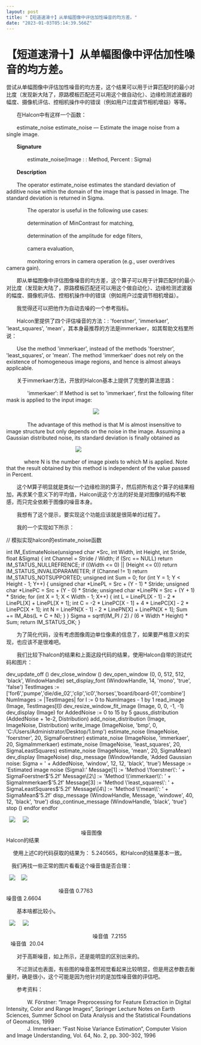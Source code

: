 ```yaml
---
layout: post
title: "【短道速滑十】从单幅图像中评估加性噪音的均方差。"
date: "2023-01-03T05:14:39.566Z"
---
```

【短道速滑十】从单幅图像中评估加性噪音的均方差。
========================

尝试从单幅图像中评估加性噪音的均方差，这个结果可以用于计算匹配时的最小对比度（发现新大陆了，原路模板匹配还可以用这个做自动化）、边缘检测滤波器的幅度、摄像机评估、控相机操作中的错误（例如用户过度调节相机增益）等等。

　　在Halcon中有这样一个函数：

　　estimate\_noise estimate\_noise — Estimate the image noise from a single image.

　　**Signature**

　　　　estimate\_noise(Image : : Method, Percent : Sigma)

　　**Description**

　　The operator estimate\_noise estimates the standard deviation of additive noise within the domain of the image that is passed in Image. The standard deviation is returned in Sigma.

　　　　The operator is useful in the following use cases:

　　　　determination of MinContrast for matching,

　　　　determination of the amplitude for edge filters,

　　　　camera evaluation,

　　　　monitoring errors in camera operation (e.g., user overdrives camera gain).

　　即从单幅图像中评估图像噪音的均方差，这个算子可以用于计算匹配时的最小对比度（发现新大陆了，原路模板匹配还可以用这个做自动化）、边缘检测滤波器的幅度、摄像机评估、控相机操作中的错误（例如用户过度调节相机增益）。

       我觉得还可以把他作为自动去噪的一个参考指标。

　　Halcon里提供了四个评估噪音的方法：: 'foerstner', 'immerkaer', 'least\_squares', 'mean'，其本身最推荐的方法是immerkaer，如其帮助文档里所说：

　　Use the method 'immerkaer', instead of the methods 'foerstner', 'least\_squares', or 'mean'. The method 'immerkaer' does not rely on the existence of homogeneous image regions, and hence is almost always applicable.

　　关于immerkaer方法，开放的Halcon基本上提供了完整的算法思路：

　　　　'immerkaer': If Method is set to 'immerkaer', first the following filter mask is applied to the input image:  

                                                           ![](https://img2023.cnblogs.com/blog/349293/202301/349293-20230103095416029-612426389.png)

　　　　The advantage of this method is that M is almost insensitive to image structure but only depends on the noise in the image. Assuming a Gaussian distributed noise, its standard deviation is finally obtained as

                                               ![](https://img2023.cnblogs.com/blog/349293/202301/349293-20230103095443077-462046977.png)

            where N is the number of image pixels to which M is applied. Note that the result obtained by this method is independent of the value passed in Percent.

　　这个M算子明显就是类似一个边缘检测的算子，然后把所有这个算子的结果相加，再求某个意义下的平均值，Halcon说这个方法的好处是对图像的结构不敏感，而只完全依赖于图像的噪音本身。 

　　我想有了这个提示，要实现这个功能应该就是很简单的过程了。 

　　我的一个实现如下所示：

//    模拟实现halcon的estimate\_noise函数

int IM\_EstimateNoise(unsigned char \*Src, int Width, int Height, int Stride, float &Sigma)
{
    int Channel = Stride / Width;
    if (Src == NULL)                                return IM\_STATUS\_NULLREFRENCE;
    if ((Width <= 0) || (Height <= 0))                return IM\_STATUS\_INVALIDPARAMETER;
    if (Channel != 1)                                return IM\_STATUS\_NOTSUPPORTED;
    unsigned int Sum = 0;
    for (int Y = 1; Y < Height - 1; Y++)
    {
        unsigned char \*LinePL = Src + (Y - 1) \* Stride;
        unsigned char \*LinePC = Src + (Y - 0) \* Stride;
        unsigned char \*LinePN = Src + (Y + 1) \* Stride;
        for (int X = 1; X < Width - 1; X++)
        {
            int L = LinePL\[X - 1\] - 2 \* LinePL\[X\] + LinePL\[X + 1\];
            int C = -2 \* LinePC\[X - 1\] + 4 \* LinePC\[X\] - 2 \* LinePC\[X + 1\];
            int N = LinePN\[X - 1\] - 2 \* LinePN\[X\] + LinePN\[X + 1\];
            Sum += IM\_Abs(L + C + N);
        }
    }
    Sigma \= sqrtf(IM\_PI / 2) / (6 \* Width \* Height) \* Sum;
    return IM\_STATUS\_OK;
}

　　为了简化代码，没有考虑图像周边单位像素的信息了，如果要严格意义的实现，也应该不是很难吧。 

　　我们比较下halcon的结果和上面这段代码的结果，使用Halcon自带的测试代码和图片：

dev\_update\_off ()
dev\_close\_window ()
dev\_open\_window (0, 0, 512, 512, 'black', WindowHandle)
set\_display\_font (WindowHandle, 14, 'mono', 'true', 'false')
TestImages :\= \['for6','pumpe','die/die\_02','clip','ic0','horses','board/board-01','combine'\]
NumImages :\= |TestImages|
for I := 0 to NumImages - 1 by 1
    read\_image (Image, TestImages\[I\])
    dev\_resize\_window\_fit\_image (Image, 0, 0, -1, -1)
    dev\_display (Image)
    for AddedNoise := 0 to 15 by 5
        gauss\_distribution (AddedNoise \+ 1e-2, Distribution)
        add\_noise\_distribution (Image, ImageNoise, Distribution)
        write\_image (ImageNoise, 'bmp', 0, 'C:/Users/Administrator/Desktop/1.bmp')
        estimate\_noise (ImageNoise, 'foerstner', 20, SigmaFoerstner)
        estimate\_noise (ImageNoise, 'immerkaer', 20, SigmaImmerkaer)
        estimate\_noise (ImageNoise, 'least\_squares', 20, SigmaLeastSquares)
        estimate\_noise (ImageNoise, 'mean', 20, SigmaMean)
        dev\_display (ImageNoise)
        disp\_message (WindowHandle, 'Added Gaussian noise: Sigma = ' + AddedNoise, 'window', 12, 12, 'black', 'true')
        Message :\= 'Estimated image noise (Sigma):'
        Message\[1\] := 'Method \\'foerstner\\':     ' + SigmaFoerstner$'5.2f'
        Message\[2\] := 'Method \\'immerkaer\\':     ' + SigmaImmerkaer$'5.2f'
        Message\[3\] := 'Method \\'least\_squares\\': ' + SigmaLeastSquares$'5.2f'
        Message\[4\] := 'Method \\'mean\\':          ' + SigmaMean$'5.2f'
        disp\_message (WindowHandle, Message, 'windowe', 40, 12, 'black', 'true')
        disp\_continue\_message (WindowHandle, 'black', 'true')
        stop ()
    endfor
endfor  

  ![](https://img2023.cnblogs.com/blog/349293/202301/349293-20230103100701211-922855566.png)     ![](https://img2023.cnblogs.com/blog/349293/202301/349293-20230103100622101-1382816586.png)    

　　　　　　　　　　　　　　 噪音图像　　　　　　　　　　　　　　　　　　　　　　　　　　　　　　　　　　　　　　　　　　Halcon的结果

 　使用上述C的代码获取的结果为： 5.240565，和Halcon的结果基本一致。

　我们再找一些正常的图片看看这个噪音值是否合理：

  ![](https://img2023.cnblogs.com/blog/349293/202301/349293-20230103104654139-83434171.png)    ![](https://img2023.cnblogs.com/blog/349293/202301/349293-20230103104659274-1979262434.png)

　　　　　　　　　　噪音值 0.7763　　　　　　　　　　　　　　　　　　　　　　　　　　　　　　　　　　　　噪音值 2.6604

　　基本啥都比较小。 

  ![](https://img2023.cnblogs.com/blog/349293/202301/349293-20230103105033183-893710593.png)     ![](https://img2023.cnblogs.com/blog/349293/202301/349293-20230103105335034-247656557.png)

　　　　　　　　　　　        　        噪音值  7.2155　　　　　　　　　　　　　　　　　　　　　　　　　　　　　　　　　　　　　　　　　　   噪音值  20.04

　　对于高斯噪音，如上所示，还是能明显的区别出来的。

　　不过测试也表面，有些图的噪音虽然视觉看起来比较明显，但是用这参数去衡量时，确是很小，这个可能是因为他针对的是加性噪音做的评估吧。

　　参考资料：

　　　　W. Förstner: “Image Preprocessing for Feature Extraction in Digital Intensity, Color and Range Images“, Springer Lecture Notes on Earth Sciences, Summer School on Data Analysis and the Statistical Foundations of Geomatics, 1999  
　　　　J. Immerkaer: “Fast Noise Variance Estimation“, Computer Vision and Image Understanding, Vol. 64, No. 2, pp. 300-302, 1996